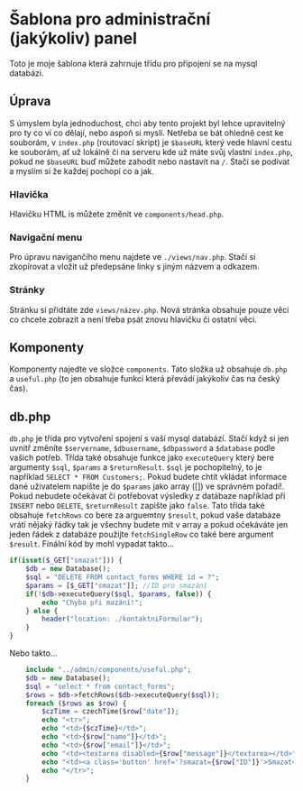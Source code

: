 # Šablona pro administrační (jakýkoliv) panel
Toto je moje šablona která zahrnuje třídu pro připojení se na mysql databázi.
## Úprava
S úmyslem byla jednoduchost, chci aby tento projekt byl lehce upravitelný pro ty co ví co dělají, nebo aspoň si myslí.
Netřeba se bát ohledně cest ke souborám, v ```index.php``` (routovací skript) je ```$baseURL``` který vede hlavní cestu ke souborám, ať
už lokálně či na serveru kde už máte svůj vlastní ```index.php```, pokud ne ```$baseURL``` buď můžete zahodit nebo nastavit na ```/```.
Stačí se podívat a myslím si že každej pochopí co a jak.
### Hlavička
Hlavičku HTML is můžete změnit ve ```components/head.php```.
### Navigační menu
Pro úpravu navigančího menu najdete ve ```./views/nav.php```. Stačí si zkopírovat a vložit už předepsáne linky s jiným názvem a odkazem.
### Stránky
Stránku si přidtáte zde ```views/název.php```. Nová stránka obsahuje pouze věci co chcete zobrazit a není třeba psát znovu hlavičku 
či ostatní věci.
## Komponenty
Komponenty najedte ve složce ```components```. Tato složka už obsahuje ```db.php``` a ```useful.php``` (to jen obsahuje funkci která převádí jakýkoliv čas na český čas).
## db.php
```db.php``` je třída pro vytvoření spojení s vaší mysql databází. Stačí když si jen uvnitř změníte ```$servername```, ```$dbusername```, ```$dbpassword``` a ```$database``` 
podle vašich potřeb. Třída také obsahuje funkce jako ```executeQuery``` který bere argumenty ```$sql```, ```$params``` a ```$returnResult```.
 ```$sql``` je pochopitelný, to je například ```SELECT * FROM Customers;```. Pokud budete chtít vkládat informace dané uživatelem napište je do ```$params``` jako array ([]) ve správném pořadí!. Pokud nebudete očekávat či potřebovat výsledky z datábaze například při ```INSERT``` nebo ```DELETE```, ```$returnResult``` zapište jako ```false```. Tato třída také obsahuje ```fetchRows``` co bere za arguemtny ```$result```, pokud vaše databáze vrátí nějaký řádky tak je všechny budete mít v array a pokud očekáváte jen jeden řádek z databáze použijte ```fetchSingleRow``` co také bere argument ```$result```. Finální kód by mohl vypadat takto...
```php
if(isset($_GET["smazat"])) {
    $db = new Database();
    $sql = "DELETE FROM contact_forms WHERE id = ?";
    $params = [$_GET["smazat"]]; //ID pro smazání
    if(!$db->executeQuery($sql, $params, false)) {
        echo "Chyba při mazání!";
    } else {
        header("location: ./kontaktniFormular");
    }
}
```
Nebo takto...
```php
    include "../admin/components/useful.php";
    $db = new Database();
    $sql = "select * from contact_forms";
    $rows = $db->fetchRows($db->executeQuery($sql));
    foreach ($rows as $row) {
        $czTime = czechTime($row["date"]);
        echo "<tr>";
        echo "<td>{$czTime}</td>";
        echo "<td>{$row["name"]}</td>";
        echo "<td>{$row["email"]}</td>";
        echo "<td><textarea disabled>{$row["message"]}</textarea></td>";
        echo "<td><a class='button' href='?smazat={$row["ID"]}'>Smazat</a></td>";
        echo "</tr>";
    }
```
